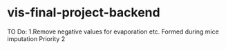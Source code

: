 # vis-final-project-backend

TO Do:
1.Remove negative values for evaporation etc. Formed during mice imputation
Priority 2
